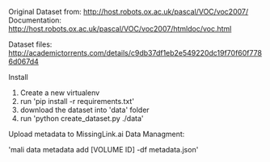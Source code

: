 Original Dataset from: http://host.robots.ox.ac.uk/pascal/VOC/voc2007/
Documentation: http://host.robots.ox.ac.uk/pascal/VOC/voc2007/htmldoc/voc.html

Dataset files: http://academictorrents.com/details/c9db37df1eb2e549220dc19f70f60f7786d067d4

Install

1. Create a new virtualenv
2. run 'pip install -r requirements.txt'
3. download the dataset into 'data' folder
4. run 'python create_dataset.py ./data'

Upload metadata to MissingLink.ai Data Managment:

'mali data metadata add [VOLUME ID] -df metadata.json'